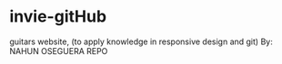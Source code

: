# invie-gitHub
guitars website, (to apply knowledge in responsive design and git)
By: NAHUN OSEGUERA REPO
